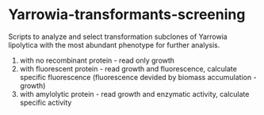 # Yarrowia-transformants-screening
Scripts to analyze and select transformation subclones of Yarrowia lipolytica with the most abundant phenotype for further analysis.
1) with no recombinant protein - read only growth
2) with fluorescent protein - read growth and fluorescence, calculate specific fluorescence (fluorescence devided by biomass accumulation - growth)
3) with amylolytic protein - read growth and enzymatic activity, calculate specific activity
